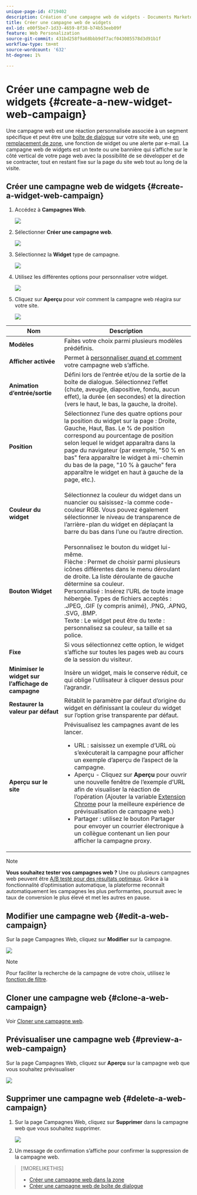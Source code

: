```yaml
---
unique-page-id: 4719402
description: Création d’une campagne web de widgets - Documents Marketo - Documentation du produit
title: Créer une campagne web de widgets
exl-id: e00f5be7-1d33-4659-8f38-b74b53eeb09f
feature: Web Personalization
source-git-commit: 431bd258f9a68bbb9df7acf043085578d3d91b1f
workflow-type: tm+mt
source-wordcount: '632'
ht-degree: 1%

---
```


# Créer une campagne web de widgets {#create-a-new-widget-web-campaign}

Une campagne web est une réaction personnalisée associée à un segment spécifique et peut être une [boîte de dialogue](/help/marketo/product-docs/web-personalization/working-with-web-campaigns/create-a-new-dialog-web-campaign.md) sur votre site web, une [en remplacement de zone](/help/marketo/product-docs/web-personalization/working-with-web-campaigns/create-a-new-in-zone-web-campaign.md), une fonction de widget ou une alerte par e-mail. La campagne web de widgets est un texte ou une bannière qui s’affiche sur le côté vertical de votre page web avec la possibilité de se développer et de se contracter, tout en restant fixe sur la page du site web tout au long de la visite.

## Créer une campagne web de widgets {#create-a-widget-web-campaign}

1. Accédez à **Campagnes Web**.

   ![](assets/image2016-8-18-15-3a57-3a46.png)

1. Sélectionner **Créer une campagne web**.

   ![](assets/create-new-web-campaign-hand-1.png)

1. Sélectionnez la **Widget** type de campagne.

   ![](assets/3.png)

1. Utilisez les différentes options pour personnaliser votre widget.

   ![](assets/4.png)

1. Cliquez sur **Aperçu** pour voir comment la campagne web réagira sur votre site.

   ![](assets/preview.png)

<table> 
 <thead> 
  <tr> 
   <th colspan="1" rowspan="1">Nom</th> 
   <th colspan="1" rowspan="1">Description</th> 
  </tr> 
 </thead> 
 <tbody> 
  <tr> 
   <td colspan="1"><strong>Modèles</strong></td> 
   <td colspan="1">Faites votre choix parmi plusieurs modèles prédéfinis.</td> 
  </tr> 
  <tr> 
   <td colspan="1"><strong>Afficher activée</strong></td> 
   <td colspan="1">Permet à <a href="/help/marketo/product-docs/web-personalization/working-with-web-campaigns/set-how-your-web-campaign-displays.md" rel="nofollow">personnaliser quand et comment</a> votre campagne web s’affiche.</td> 
  </tr> 
  <tr> 
   <td colspan="1"><strong>Animation d’entrée/sortie</strong></td> 
   <td colspan="1">Défini lors de l’entrée et/ou de la sortie de la boîte de dialogue. Sélectionnez l’effet (chute, aveugle, diapositive, fondu, aucun effet), la durée (en secondes) et la direction (vers le haut, le bas, la gauche, la droite).</td> 
  </tr> 
  <tr> 
   <td colspan="1"><strong>Position</strong></td> 
   <td colspan="1">Sélectionnez l’une des quatre options pour la position du widget sur la page : Droite, Gauche, Haut, Bas. Le % de position correspond au pourcentage de position selon lequel le widget apparaîtra dans la page du navigateur (par exemple, "50 % en bas" fera apparaître le widget à mi-chemin du bas de la page, "10 % à gauche" fera apparaître le widget en haut à gauche de la page, etc.).<br></td> 
  </tr> 
  <tr> 
   <td colspan="1" rowspan="1"><strong>Couleur du widget</strong></td> 
   <td colspan="1" rowspan="1"><p>Sélectionnez la couleur du widget dans un nuancier ou saisissez-la comme code-couleur RGB. Vous pouvez également sélectionner le niveau de transparence de l’arrière-plan du widget en déplaçant la barre du bas dans l’une ou l’autre direction.</p></td> 
  </tr> 
  <tr> 
   <td colspan="1" rowspan="1"><p><strong>Bouton Widget</strong><br></p></td> 
   <td colspan="1" rowspan="1">Personnalisez le bouton du widget lui-même.<br>Flèche : Permet de choisir parmi plusieurs icônes différentes dans le menu déroulant de droite. La liste déroulante de gauche détermine sa couleur.<br>Personnalisé : Insérez l’URL de toute image hébergée. Types de fichiers acceptés : .JPEG, .GIF (y compris animé), .PNG, .APNG, .SVG, .BMP.<br>Texte : Le widget peut être du texte : personnalisez sa couleur, sa taille et sa police.</td> 
  </tr> 
  <tr> 
   <td colspan="1"><strong>Fixe</strong></td> 
   <td colspan="1">Si vous sélectionnez cette option, le widget s’affiche sur toutes les pages web au cours de la session du visiteur.</td> 
  </tr> 
  <tr> 
   <td colspan="1"><strong>Minimiser le widget sur l’affichage de campagne</strong></td> 
   <td colspan="1">Insère un widget, mais le conserve réduit, ce qui oblige l’utilisateur à cliquer dessus pour l’agrandir.</td> 
  </tr> 
  <tr> 
   <td colspan="1"><strong>Restaurer la valeur par défaut </strong></td> 
   <td colspan="1">Rétablit le paramètre par défaut d’origine du widget en définissant la couleur du widget sur l’option grise transparente par défaut.</td> 
  </tr> 
  <tr> 
   <td colspan="1"><strong>Aperçu sur le site </strong></td> 
   <td colspan="1">Prévisualisez les campagnes avant de les lancer.<br> 
    <ul> 
     <li>URL : saisissez un exemple d’URL où s’exécuterait la campagne pour afficher un exemple d’aperçu de l’aspect de la campagne.</li> 
     <li>Aperçu - Cliquez sur <strong>Aperçu </strong>pour ouvrir une nouvelle fenêtre de l’exemple d’URL afin de visualiser la réaction de l’opération (Ajouter la variable <a href="https://chrome.google.com/extensions/detail/ldiddonjplchallbngbccbfdfeldohkj?hl=en" rel="nofollow">Extension Chrome</a> pour la meilleure expérience de prévisualisation de campagne web.) </li> 
     <li>Partager : utilisez le bouton Partager pour envoyer un courrier électronique à un collègue contenant un lien pour afficher la campagne proxy.</li> 
    </ul></td> 
  </tr> 
 </tbody> 
</table>

>[!NOTE]
>
>**Vous souhaitez tester vos campagnes web ?** Une ou plusieurs campagnes web peuvent être [A/B testé pour des résultats optimaux](/help/marketo/product-docs/web-personalization/working-with-web-campaigns/ab-test-your-web-campaign.md). Grâce à la fonctionnalité d’optimisation automatique, la plateforme reconnaît automatiquement les campagnes les plus performantes, poursuit avec le taux de conversion le plus élevé et met les autres en pause.

## Modifier une campagne web {#edit-a-web-campaign}

Sur la page Campagnes Web, cliquez sur **Modifier** sur la campagne.

![](assets/image2016-11-4-13-3a2-3a20.png)

>[!NOTE]
>
>Pour faciliter la recherche de la campagne de votre choix, utilisez le [fonction de filtre](/help/marketo/product-docs/web-personalization/working-with-web-campaigns/filter-web-campaigns.md).

## Cloner une campagne web {#clone-a-web-campaign}

Voir [Cloner une campagne web](/help/marketo/product-docs/web-personalization/working-with-web-campaigns/clone-a-web-campaign.md).

## Prévisualiser une campagne web {#preview-a-web-campaign}

Sur la page Campagnes Web, cliquez sur **Aperçu** sur la campagne web que vous souhaitez prévisualiser

![](assets/widget-campaign-preview-hand.png)

## Supprimer une campagne web {#delete-a-web-campaign}

1. Sur la page Campagnes Web, cliquez sur **Supprimer** dans la campagne web que vous souhaitez supprimer.

   ![](assets/widget-campaign-delete-hand.png)

1. Un message de confirmation s’affiche pour confirmer la suppression de la campagne web.

>[!MORELIKETHIS]
>
>* [Créer une campagne web dans la zone](/help/marketo/product-docs/web-personalization/working-with-web-campaigns/create-a-new-in-zone-web-campaign.md)
>* [Créer une campagne web de boîte de dialogue](/help/marketo/product-docs/web-personalization/working-with-web-campaigns/create-a-new-dialog-web-campaign.md)
